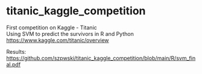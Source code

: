 # titanic_kaggle_competition
 
First competition on Kaggle - Titanic\
Using SVM to predict the survivors in R and Python\
https://www.kaggle.com/titanic/overview

Results: https://github.com/szpwski/titanic_kaggle_competition/blob/main/R/svm_final.pdf
